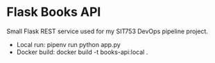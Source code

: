 ﻿# Flask Books API

Small Flask REST service used for my SIT753 DevOps pipeline project.  
* Local run: pipenv run python app.py  
* Docker build: docker build -t books-api:local .  
